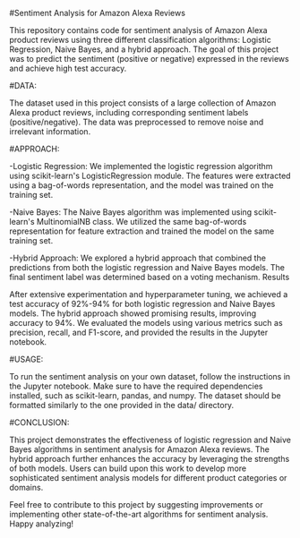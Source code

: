 #Sentiment Analysis for Amazon Alexa Reviews

This repository contains code for sentiment analysis of Amazon Alexa product reviews using three different classification algorithms: Logistic Regression, Naive Bayes, and a hybrid approach. 
The goal of this project was to predict the sentiment (positive or negative) expressed in the reviews and achieve high test accuracy.

#DATA:

The dataset used in this project consists of a large collection of Amazon Alexa product reviews, including corresponding sentiment labels (positive/negative). 
The data was preprocessed to remove noise and irrelevant information.

#APPROACH:

-Logistic Regression: We implemented the logistic regression algorithm using scikit-learn's LogisticRegression module. 
The features were extracted using a bag-of-words representation, and the model was trained on the training set.

-Naive Bayes: The Naive Bayes algorithm was implemented using scikit-learn's MultinomialNB class. 
We utilized the same bag-of-words representation for feature extraction and trained the model on the same training set.

-Hybrid Approach: We explored a hybrid approach that combined the predictions from both the logistic regression and Naive Bayes models. The final sentiment label was determined based on a voting mechanism.
Results

After extensive experimentation and hyperparameter tuning, we achieved a test accuracy of 92%-94% for both logistic regression and Naive Bayes models. The hybrid approach showed promising results, improving accuracy to 94%. We evaluated the models using various metrics such as precision, recall, and F1-score, and provided the results in the Jupyter notebook.

#USAGE:

To run the sentiment analysis on your own dataset, follow the instructions in the Jupyter notebook. Make sure to have the required dependencies installed, such as scikit-learn, pandas, and numpy. The dataset should be formatted similarly to the one provided in the data/ directory.

#CONCLUSION:

This project demonstrates the effectiveness of logistic regression and Naive Bayes algorithms in sentiment analysis for Amazon Alexa reviews. The hybrid approach further enhances the accuracy by leveraging the strengths of both models. Users can build upon this work to develop more sophisticated sentiment analysis models for different product categories or domains.

Feel free to contribute to this project by suggesting improvements or implementing other state-of-the-art algorithms for sentiment analysis. Happy analyzing!


